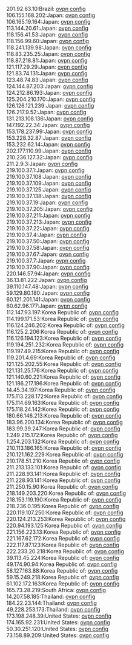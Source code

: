 201.92.63.10:Brazil: [ovpn config](vpn/201_92_63_10.ovpn)  
106.155.168.202:Japan: [ovpn config](vpn/106_155_168_202.ovpn)  
106.165.19.164:Japan: [ovpn config](vpn/106_165_19_164.ovpn)  
113.144.20.61:Japan: [ovpn config](vpn/113_144_20_61.ovpn)  
118.156.41.53:Japan: [ovpn config](vpn/118_156_41_53.ovpn)  
118.156.99.60:Japan: [ovpn config](vpn/118_156_99_60.ovpn)  
118.241.139.98:Japan: [ovpn config](vpn/118_241_139_98.ovpn)  
118.83.235.25:Japan: [ovpn config](vpn/118_83_235_25.ovpn)  
118.87.218.81:Japan: [ovpn config](vpn/118_87_218_81.ovpn)  
121.117.29.29:Japan: [ovpn config](vpn/121_117_29_29.ovpn)  
121.83.74.131:Japan: [ovpn config](vpn/121_83_74_131.ovpn)  
123.48.74.83:Japan: [ovpn config](vpn/123_48_74_83.ovpn)  
124.144.87.203:Japan: [ovpn config](vpn/124_144_87_203.ovpn)  
124.212.86.193:Japan: [ovpn config](vpn/124_212_86_193.ovpn)  
125.204.210.170:Japan: [ovpn config](vpn/125_204_210_170.ovpn)  
126.126.121.239:Japan: [ovpn config](vpn/126_126_121_239.ovpn)  
126.217.9.52:Japan: [ovpn config](vpn/126_217_9_52.ovpn)  
131.213.108.136:Japan: [ovpn config](vpn/131_213_108_136.ovpn)  
147.192.22.34:Japan: [ovpn config](vpn/147_192_22_34.ovpn)  
153.178.237.99:Japan: [ovpn config](vpn/153_178_237_99.ovpn)  
153.228.32.87:Japan: [ovpn config](vpn/153_228_32_87.ovpn)  
153.232.62.14:Japan: [ovpn config](vpn/153_232_62_14.ovpn)  
202.177.110.99:Japan: [ovpn config](vpn/202_177_110_99.ovpn)  
210.236.127.32:Japan: [ovpn config](vpn/210_236_127_32.ovpn)  
211.2.9.3:Japan: [ovpn config](vpn/211_2_9_3.ovpn)  
219.100.37.1:Japan: [ovpn config](vpn/219_100_37_1.ovpn)  
219.100.37.108:Japan: [ovpn config](vpn/219_100_37_108.ovpn)  
219.100.37.109:Japan: [ovpn config](vpn/219_100_37_109.ovpn)  
219.100.37.125:Japan: [ovpn config](vpn/219_100_37_125.ovpn)  
219.100.37.138:Japan: [ovpn config](vpn/219_100_37_138.ovpn)  
219.100.37.19:Japan: [ovpn config](vpn/219_100_37_19.ovpn)  
219.100.37.205:Japan: [ovpn config](vpn/219_100_37_205.ovpn)  
219.100.37.211:Japan: [ovpn config](vpn/219_100_37_211.ovpn)  
219.100.37.213:Japan: [ovpn config](vpn/219_100_37_213.ovpn)  
219.100.37.22:Japan: [ovpn config](vpn/219_100_37_22.ovpn)  
219.100.37.4:Japan: [ovpn config](vpn/219_100_37_4.ovpn)  
219.100.37.50:Japan: [ovpn config](vpn/219_100_37_50.ovpn)  
219.100.37.58:Japan: [ovpn config](vpn/219_100_37_58.ovpn)  
219.100.37.67:Japan: [ovpn config](vpn/219_100_37_67.ovpn)  
219.100.37.7:Japan: [ovpn config](vpn/219_100_37_7.ovpn)  
219.100.37.90:Japan: [ovpn config](vpn/219_100_37_90.ovpn)  
220.146.57.94:Japan: [ovpn config](vpn/220_146_57_94.ovpn)  
36.13.81.222:Japan: [ovpn config](vpn/36_13_81_222.ovpn)  
39.110.147.48:Japan: [ovpn config](vpn/39_110_147_48.ovpn)  
59.129.80.180:Japan: [ovpn config](vpn/59_129_80_180.ovpn)  
60.121.201.141:Japan: [ovpn config](vpn/60_121_201_141.ovpn)  
60.62.96.177:Japan: [ovpn config](vpn/60_62_96_177.ovpn)  
112.147.93.197:Korea Republic of: [ovpn config](vpn/112_147_93_197.ovpn)  
114.199.171.53:Korea Republic of: [ovpn config](vpn/114_199_171_53.ovpn)  
116.124.246.202:Korea Republic of: [ovpn config](vpn/116_124_246_202.ovpn)  
116.125.2.206:Korea Republic of: [ovpn config](vpn/116_125_2_206.ovpn)  
116.126.194.123:Korea Republic of: [ovpn config](vpn/116_126_194_123.ovpn)  
119.194.251.232:Korea Republic of: [ovpn config](vpn/119_194_251_232.ovpn)  
119.197.49.215:Korea Republic of: [ovpn config](vpn/119_197_49_215.ovpn)  
119.201.4.69:Korea Republic of: [ovpn config](vpn/119_201_4_69.ovpn)  
121.125.202.55:Korea Republic of: [ovpn config](vpn/121_125_202_55.ovpn)  
121.131.25.176:Korea Republic of: [ovpn config](vpn/121_131_25_176.ovpn)  
121.140.60.221:Korea Republic of: [ovpn config](vpn/121_140_60_221.ovpn)  
121.186.217.196:Korea Republic of: [ovpn config](vpn/121_186_217_196.ovpn)  
14.45.34.197:Korea Republic of: [ovpn config](vpn/14_45_34_197.ovpn)  
175.113.228.172:Korea Republic of: [ovpn config](vpn/175_113_228_172.ovpn)  
175.114.69.163:Korea Republic of: [ovpn config](vpn/175_114_69_163.ovpn)  
175.118.24.142:Korea Republic of: [ovpn config](vpn/175_118_24_142.ovpn)  
180.66.146.213:Korea Republic of: [ovpn config](vpn/180_66_146_213.ovpn)  
183.96.200.134:Korea Republic of: [ovpn config](vpn/183_96_200_134.ovpn)  
183.99.39.247:Korea Republic of: [ovpn config](vpn/183_99_39_247.ovpn)  
1.249.215.172:Korea Republic of: [ovpn config](vpn/1_249_215_172.ovpn)  
1.254.203.132:Korea Republic of: [ovpn config](vpn/1_254_203_132.ovpn)  
210.113.186.165:Korea Republic of: [ovpn config](vpn/210_113_186_165.ovpn)  
210.121.162.229:Korea Republic of: [ovpn config](vpn/210_121_162_229.ovpn)  
210.178.51.210:Korea Republic of: [ovpn config](vpn/210_178_51_210.ovpn)  
211.213.133.101:Korea Republic of: [ovpn config](vpn/211_213_133_101.ovpn)  
211.228.93.141:Korea Republic of: [ovpn config](vpn/211_228_93_141.ovpn)  
211.228.93.141:Korea Republic of: [ovpn config](vpn/211_228_93_141.ovpn)  
211.250.15.90:Korea Republic of: [ovpn config](vpn/211_250_15_90.ovpn)  
218.149.203.220:Korea Republic of: [ovpn config](vpn/218_149_203_220.ovpn)  
218.153.119.190:Korea Republic of: [ovpn config](vpn/218_153_119_190.ovpn)  
218.236.0.195:Korea Republic of: [ovpn config](vpn/218_236_0_195.ovpn)  
220.119.107.250:Korea Republic of: [ovpn config](vpn/220_119_107_250.ovpn)  
220.124.213.253:Korea Republic of: [ovpn config](vpn/220_124_213_253.ovpn)  
220.94.193.125:Korea Republic of: [ovpn config](vpn/220_94_193_125.ovpn)  
221.156.223.13:Korea Republic of: [ovpn config](vpn/221_156_223_13.ovpn)  
221.167.62.172:Korea Republic of: [ovpn config](vpn/221_167_62_172.ovpn)  
222.117.87.123:Korea Republic of: [ovpn config](vpn/222_117_87_123.ovpn)  
222.233.20.218:Korea Republic of: [ovpn config](vpn/222_233_20_218.ovpn)  
39.113.45.224:Korea Republic of: [ovpn config](vpn/39_113_45_224.ovpn)  
49.174.90.94:Korea Republic of: [ovpn config](vpn/49_174_90_94.ovpn)  
58.127.163.88:Korea Republic of: [ovpn config](vpn/58_127_163_88.ovpn)  
59.15.249.218:Korea Republic of: [ovpn config](vpn/59_15_249_218.ovpn)  
61.102.172.163:Korea Republic of: [ovpn config](vpn/61_102_172_163.ovpn)  
165.73.28.219:South Africa: [ovpn config](vpn/165_73_28_219.ovpn)  
14.207.58.185:Thailand: [ovpn config](vpn/14_207_58_185.ovpn)  
184.22.23.144:Thailand: [ovpn config](vpn/184_22_23_144.ovpn)  
49.228.253.173:Thailand: [ovpn config](vpn/49_228_253_173.ovpn)  
173.198.248.39:United States: [ovpn config](vpn/173_198_248_39.ovpn)  
174.165.92.231:United States: [ovpn config](vpn/174_165_92_231.ovpn)  
50.30.251.120:United States: [ovpn config](vpn/50_30_251_120.ovpn)  
73.158.89.209:United States: [ovpn config](vpn/73_158_89_209.ovpn)  
